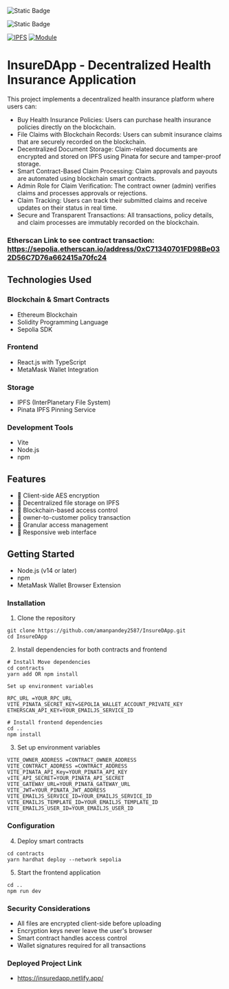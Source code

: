 ﻿
![Static Badge](https://img.shields.io/badge/Ethereum-blue)

![Static Badge](https://img.shields.io/badge/Solidity-8a2be2)

[![IPFS](https://img.shields.io/badge/IPFS-Enabled-blue.svg?style=flat-square&logo=ipfs)](https://ipfs.io/)
[![Module](https://img.shields.io/badge/Module-Verified-green.svg?style=flat-square&logo=data:image/svg+xml;base64,PHN2ZyB3aWR0aD0iMjQiIGhlaWdodD0iMjQiIHZpZXdCb3g9IjAgMCAyNCAyNCIgZmlsbD0ibm9uZSIgeG1sbnM9Imh0dHA6Ly93d3cudzMub3JnLzIwMDAvc3ZnIj48cGF0aCBkPSJNOSAxNi4xN0w0LjgzIDEyTDMuNDEgMTMuNDFMOSAxOUwyMSA3TDE5LjU5IDUuNTlMOSAxNi4xN1oiIGZpbGw9IndoaXRlIi8+PC9zdmc+)](https://explorer.aptoslabs.com/txn/0xfd71f336763eab3cec382344c3785a1bbaa5702738101ebb04b05de2b11ca5b1?network=testnet)

# InsureDApp - Decentralized Health Insurance Application 

This project implements a decentralized health insurance platform where users can:
- Buy Health Insurance Policies: Users can purchase health insurance policies directly on the blockchain.
- File Claims with Blockchain Records: Users can submit insurance claims that are securely recorded on the blockchain.
- Decentralized Document Storage: Claim-related documents are encrypted and stored on IPFS using Pinata for secure and tamper-proof storage.
- Smart Contract-Based Claim Processing: Claim approvals and payouts are automated using blockchain smart contracts.
- Admin Role for Claim Verification: The contract owner (admin) verifies claims and processes approvals or rejections.
- Claim Tracking: Users can track their submitted claims and receive updates on their status in real time.
- Secure and Transparent Transactions: All transactions, policy details, and claim processes are immutably recorded on the blockchain.

### Etherscan Link to see contract transaction: https://sepolia.etherscan.io/address/0xC71340701FD98Be032D56C7D76a662415a70fc24

## Technologies Used
### Blockchain & Smart Contracts

- Ethereum Blockchain
- Solidity Programming Language
- Sepolia SDK

### Frontend

- React.js with TypeScript
- MetaMask Wallet Integration

### Storage

- IPFS (InterPlanetary File System)
- Pinata IPFS Pinning Service

### Development Tools

- Vite
- Node.js
- npm

## Features

- 🔐 Client-side AES encryption
- 📁 Decentralized file storage on IPFS
- 🔗 Blockchain-based access control
- 👥 owner-to-customer policy transaction
- 🎯 Granular access management
- 📱 Responsive web interface

## Getting Started
- Node.js (v14 or later)
- npm
- MetaMask Wallet Browser Extension

### Installation

1. Clone the repository
```
git clone https://github.com/amanpandey2587/InsureDApp.git
cd InsureDApp
```

2. Install dependencies for both contracts and frontend
```
# Install Move dependencies
cd contracts
yarn add OR npm install

Set up environment variables
```

```
RPC_URL =YOUR_RPC_URL
VITE_PINATA_SECRET_KEY=SEPOLIA_WALLET_ACCOUNT_PRIVATE_KEY
ETHERSCAN_API_KEY=YOUR_EMAILJS_SERVICE_ID

```
```
# Install frontend dependencies
cd ..
npm install
```

3. Set up environment variables
```
VITE_OWNER_ADDRESS =CONTRACT_OWNER_ADDRESS
VITE_CONTRACT_ADDRESS =CONTRACT_ADDRESS
VITE_PINATA_API_Key=YOUR_PINATA_API_KEY
vITE_API_SECRET=YOUR_PINATA_API_SECRET
VITE_GATEWAY_URL=YOUR_PINATA_GATEWAY_URL
VITE_JWT=YOUR_PINATA_JWT_ADDRESS
VITE_EMAILJS_SERVICE_ID=YOUR_EMAILJS_SERVICE_ID
VITE_EMAILJS_TEMPLATE_ID=YOUR_EMAILJS_TEMPLATE_ID
VITE_EMAILJS_USER_ID=YOUR_EMAILJS_USER_ID

```

### Configuration

4. Deploy smart contracts
```
cd contracts
yarn hardhat deploy --network sepolia
```

5. Start the frontend application
```
cd ..
npm run dev
```



### Security Considerations

- All files are encrypted client-side before uploading
- Encryption keys never leave the user's browser
- Smart contract handles access control
- Wallet signatures required for all transactions

### Deployed Project Link

- https://insuredapp.netlify.app/
